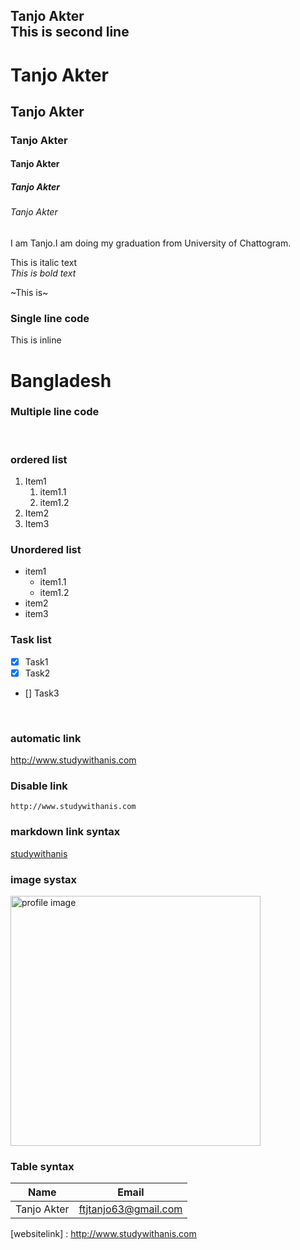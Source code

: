 <!--Markdwon-->
Tanjo Akter  
This is second line
---  


# Tanjo Akter

## Tanjo Akter

### Tanjo Akter

#### Tanjo Akter

##### Tanjo Akter

###### Tanjo Akter

<p>I am Tanjo.I am doing my graduation from University of Chattogram.</p>

 This is italic text  
 _This is bold text_  
 <!--strikethrough-->  
 ~This is~
<br/>

 ### Single line code
 This is inline  
 # Bangladesh 

 
  <html>
  <head> </head>
  <body> </body>
  </html>
 
 ### Multiple line code
 
  <html>
  <head> </head>
  <body> </body>
  </html>
 
 <br/> 

 <!--List-->
 ### ordered list
1. Item1  
   1. item1.1
   2. item1.2 
2. Item2  
3. Item3 

### Unordered list
- item1
   - item1.1
   - item1.2
- item2
- item3

### Task list
- [x] Task1
- [x] Task2
- [] Task3
<br/> 

### automatic link
http://www.studywithanis.com
### Disable link
`http://www.studywithanis.com`
### markdown link syntax
[studywithanis](http://www.studywithanis.com)
<br/> 

### image systax
<!--![profile](./images/me.jpg)--> 

<img src="./images/tan.jpg" Width="400" title="profile image"/>
<br/> 

### Table syntax
| Name  | Email |
| ----- | ----- |
|Tanjo Akter |ftjtanjo63@gmail.com|
 






<!--all link is here-->
[websitelink] : http://www.studywithanis.com
